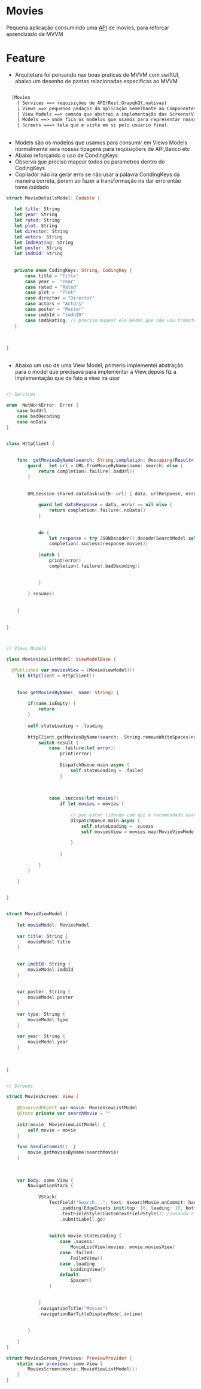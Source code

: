 # Movies
Pequena aplicação consumindo uma [API](https://www.omdbapi.com/) de movies, para reforçar aprendizado de MVVM


# Feature
- Arquitetura foi pensando nas boas praticas de MVVM com swiftUI, abaixo um desenho de pastas relacionadas especificas ao MVVM 



```txt

  |Movies
    | Services ==> requisições de API(Rest,GrapqhQl,nativas)
    | Views ==> pequenos pedaços da aplicação semelhante ao Componentes de outros frameworks
    | View Models ==> camada que abstrai a implementação das Screens(Views) e os Models
    | Models ==> onde fica os modelos que usamos para representar nossos dados que consumimos em Views e Views Models
    | Screens ===> tela que e vista em si pelo usuario final

```

##

- Models são os modelos que usamos para consumir em Views Models normalmente sera nossas tipagens para requisiçõers de API,Banco etc
- Abaixo reforçando o uso de CondingKeys
- Observa que preciso mapear todos os parametros dentro do CodingKeys
- Copilador não ira gerar erro se não usar a palavra CondingKeys da maneira correta, porem ao fazer a transformação ira dar erro então tome cuidado

 ```swift
 struct MovieDetailsModel: Codable {
	
	let title: String
	let year: String
	let rated: String
	let plot: String
	let director: String
	let actors: String
	let imdbRating: String
	let poster: String
	let imdbId: String
	
	
	private enum CodingKeys: String, CodingKey {
		case title = "Title"
		case year =  "Year"
		case rated = "Rated"
		case plot =  "Plot"
		case director = "Director"
		case actors = "Actors"
		case poster = "Poster"
		case imdbId = "imdbID"
		case imdbRating. // preciso mapear ela mesmo que não vou transformar
	}
	
	
	
}
 
 
```

##
- Abaixo um uso de uma View Model, primerio implementei abstração para o model que precisava para implementar a View,depois fiz a implementação que de fato a view ira usar


```swift

// Services

enum  NetWorkError: Error {
	case badUrl
	case badDecoding
	case noData
}


class HttpClient {
	
  	
	func  getMoviesByName(search: String,completion: @escaping(Result<[MoviesModel]?,NetWorkError>) -> Void ) {
		guard	let url = URL.fromMovieByName(name: search) else {
			return completion(.failure(.badUrl))
		}
		
		
		URLSession.shared.dataTask(with: url) { data, urlResponse, error in
			
			guard let dataResponse = data, error == nil else {
				return completion(.failure(.noData))
			}
			
			
			do {
				let response = try JSONDecoder().decode(SearchModel.self, from: dataResponse)
				completion(.success(response.movies))
				
			}catch {
				print(error)
				completion(.failure(.badDecoding))
				
				
			}
			
		}.resume()
		
		
	}
  
  
}



// Views Models

class MovieViewListModel: ViewModelBase {

  @Published var moviesView = [MovieViewModel]()
	let httpClient = HttpClient()
  
  
	func getMoviesByName(_ name: String) {
		
		if(name.isEmpty) {
			return
		}
		
		self.stateLoading = .loading
		
		httpClient.getMoviesByName(search:  String.removeWhiteSpaces(name) ) { result in
			switch result {
				case .failure(let error):
					print(error)
					
					DispatchQueue.main.async {
						self.stateLoading = .failed
					}
					
					
					
				case .success(let movies):
					if let movies = movies {
						
						// por estar lidando com api e recomendado usar dispatchqueue
						DispatchQueue.main.async {
							self.stateLoading = .sucess
							self.moviesView = movies.map(MovieViewModel.init)
							
						}
						
					}
					
			}
		}
		
	}


}


struct MovieViewModel {
	
	let movieModel: MoviesModel
	
	var title: String {
		movieModel.title
	}
	
	
	var imdbId: String {
		movieModel.imdbId
	}
	
	
	var poster: String {
		movieModel.poster
	}
	
	var type: String {
		movieModel.type
	}
	
	var year: String {
		movieModel.year
	}
	
	
	
}


// Screens

struct MoviesScreen: View {
	
	@ObservedObject var movie: MovieViewListModel
	@State private var searchMovie = ""
	
	init(movie: MovieViewListModel) {
		self.movie = movie
	}
	
	func handleCommit()  {
		movie.getMoviesByName(searchMovie)
	}
	
	
	
	var body: some View {
		NavigationStack {
			
			VStack{
				TextField("Search...", text: $searchMovie,onCommit: handleCommit)
					.padding(EdgeInsets.init(top: 10, leading: 10, bottom: 10, trailing: 10))
					.textFieldStyle(CustomTextFieldStyle()) //usando o modificador
					.submitLabel(.go)
				
				
				switch movie.stateLoading {
					case .sucess:
						MovieListView(movies: movie.moviesView)
					case .failed:
						FailedView()
					case .loading:
						LoadingView()
					default:
						Spacer()
				}
				
				
			}
			.navigationTitle("Movies")
			.navigationBarTitleDisplayMode(.inline)
			
			
		}
		
	}
}

struct MoviesScreen_Previews: PreviewProvider {
	static var previews: some View {
		MoviesScreen(movie: MovieViewListModel())
	}
}




```





